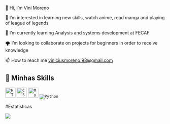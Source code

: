 👋 Hi, I’m Vini Moreno

👀 I’m interested in learning new skills, watch anime, read manga and playing of league of legends

🛴 I’m currently learning Analysis and systems development at FECAF

🌪 I’m looking to collaborate on projects for beginners in order to receive knowledge

📫 How to reach me viniciusmoreno.98@gmail.com

## 🚀 Minhas Skills



<code><img height="32" src="https://img.shields.io/badge/HTML5-E34F26?style=for-the-badge&logo=html5&logoColor=white" alt="HTML5"/></code>
<code><img height="32" src="https://img.shields.io/badge/CSS-239120?&style=for-the-badge&logo=css3&logoColor=white" alt="CSS"/></code>
<code><img height="32" src="https://img.shields.io/badge/MySQL-00000F?style=for-the-badge&logo=mysql&logoColor=white" alt="MySQL"/></code>
<code><img heigth="32" src="https://img.shields.io/badge/Python-14354C?style=for-the-badge&logo=python&logoColor=white" alt="Python"/></code>

#Estatísticas

<a href="https://github.com/Gurupreet">
  <img align="center" src="https://github-readme-stats.vercel.app/api/top-langs/?username=vanessaswerts&theme=dracula&hide_langs_below=1" />
</a>

<!---
MorenoVinicius/MorenoVinicius is a ✨ special ✨ repository because its `README.md` (this file) appears on your GitHub profile.
You can click the Preview link to take a look at your changes.
--->
